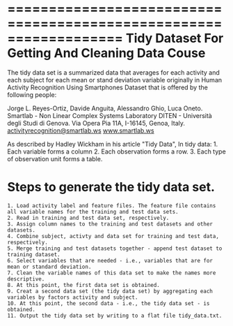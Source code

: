 ==================================================================
Tidy Dataset For Getting And Cleaning Data Couse
==================================================================

The tidy data set is a summarized data that averages for each activity and each subject for each mean or stand deviation variable originally in Human Activity Recognition Using Smartphones Dataset that is offered by the following people:

Jorge L. Reyes-Ortiz, Davide Anguita, Alessandro Ghio, Luca Oneto.
Smartlab - Non Linear Complex Systems Laboratory
DITEN - Università degli Studi di Genova.
Via Opera Pia 11A, I-16145, Genoa, Italy.
activityrecognition@smartlab.ws
www.smartlab.ws

As described by Hadley Wickham in his article "Tidy Data", In tidy data:
	1. Each variable forms a column
	2. Each observation forms a row.
	3. Each type of observation unit forms a table.

Steps to generate the tidy data set.
==================================================================
	1. Load activity label and feature files. The feature file contains all variable names for the training and test data sets.
	2. Read in training and test data set, respectively.
	3. Assign column names to the training and test datasets and other datasets.
	4. Combine subject, activty and data set for training and test data, respectively.
	5. Merge training and test datasets together - append test dataset to training dataset.
	6. Select variables that are needed - i.e., variables that are for mean or standard deviation.
	7. Clean the variable names of this data set to make the names more descriptive.
	8. At this point, the first data set is obtained.
	9. Creat a second data set (the tidy data set) by aggregating each variables by factors activity and subject.
	10. At this point, the second data - i.e., the tidy data set - is obtained.
	11. Output the tidy data set by writing to a flat file tidy_data.txt.

 
